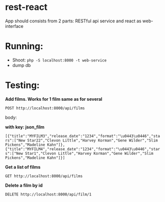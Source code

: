 # rest-react
App should consists from 2 parts: RESTful api service and react as web-interface

# Running:
 - Shoot: ```php -S localhost:8000 -t web-service```
 - dump db
 
# Testing:
**Add films. Works for 1 film same as for several**

``` POST http://localhost:8000/api/films ```

body: 

**with key: json_film**

```[{"title":"MYFILM3","release_date":"1234","format":"\u0443\u0446","stars":["New Star22","Clevon Little","Harvey Korman","Gene Wilder","Slim Pickens","Madeline Kahn"]}, {"title":"MYFILM4","release_date":"1234","format":"\u0443\u0446","stars":["New Star1","Clevon Little","Harvey Korman","Gene Wilder","Slim Pickens","Madeline Kahn"]}]```

**Get a list of films**

``` GET http://localhost:8000/api/films ```

**Delete a film by id**

``` DELETE http://localhost:8000/api/film/1 ```
